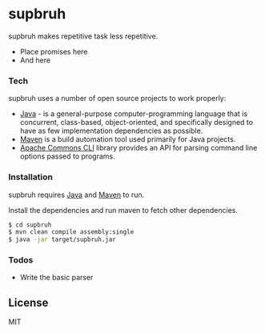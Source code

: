 # supbruh

supbruh makes repetitive task less repetitive.

  - Place promises here
  - And here

### Tech

supbruh uses a number of open source projects to work properly:

* [Java] - is a general-purpose computer-programming language that is concurrent, class-based, object-oriented, and specifically designed to have as few implementation dependencies as possible.
* [Maven] is a build automation tool used primarily for Java projects.
* [Apache Commons CLI] library provides an API for parsing command line options passed to programs.


### Installation

supbruh requires [Java](https://www.java.com/) and [Maven](https://maven.apache.org/) to run.

Install the dependencies and run maven to fetch other dependencies.

```sh
$ cd supbruh
$ mvn clean compile assembly:single 
$ java -jar target/supbruh.jar
```

### Todos

 - Write the basic parser

License
----

MIT



   [Java]: <https://www.java.com>
   [Maven]: <https://maven.apache.org>
   [Apache Commons CLI]: <https://commons.apache.org/proper/commons-cli/>
   
